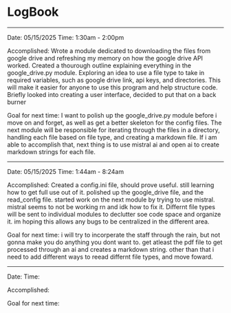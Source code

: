 # LogBook

---

Date: 05/15/2025
Time: 1:30am - 2:00pm

Accomplished: Wrote a module dedicated to downloading the files from google drive and refreshing my memory on how the google drive API worked. Created a thourough outline explaining everything in the google_drive.py module. Exploring an idea to use a file type to take in required variables, such as google drive link, api keys, and directories. This will make it easier for anyone to use this program and help structure code. Briefly looked into creating a user interface, decided to put that on a back burner

Goal for next time: I want to polish up the google_drive.py module before i move on and forget, as well as get a better skeleton for the config files. The next module will be responsible for iterating through the files in a directory, handling each file based on file type, and creating a markdown file. If i am able to accomplish that, next thing is to use mistral ai and open ai to create markdown strings for each file.

---

Date: 05/15/2025
Time: 1:44am - 8:24am

Accomplished: Created a config.ini file, should prove useful. still learning how to get full use out of it. polished up the google_drive file, and the read_config file. started work on the next module by trying to use mistral. mistral seems to not be working rn and idk how to fix it. Differnt file types will be sent to individual modules to declutter soe code space and organize it. im hoping this allows any bugs to be centralized in the different area.


Goal for next time: i will try to incorperate the staff through the rain, but not gonna make you do anything you dont want to. get atleast the pdf file to get processed through an ai and creates a markdown string.  other than that i need to add different ways to reead differnt file types, and move foward.

---

Date:
Time:

Accomplished:

Goal for next time:
